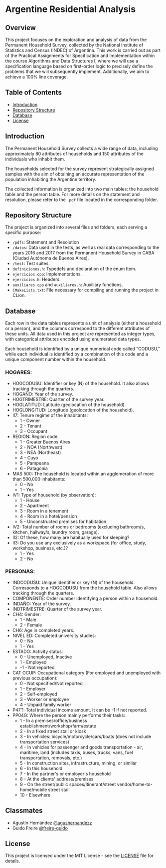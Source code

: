 # Argentine Residential Analysis

## Overview
This project focuses on the exploration and analysis of data from the Permanent Household Survey, collected by the National Institute of Statistics and Census (INDEC) of Argentina. This work is carried out as part of the Practical Assignments for Specification and Implementation within the course Algorithms and Data Structures I, where we will use a specification language based on first-order logic to precisely define the problems that we will subsequently implement. Additionally, we aim to achieve a 100% line coverage.

## Table of Contents
- [Introduction](#introduction)
- [Repository Structure](#repository-structure)
- [Database](#database)
- [License](#license)

## Introduction

The Permanent Household Survey collects a wide range of data, including approximately 80 attributes of households and 150 attributes of the individuals who inhabit them.

The households selected for the survey represent strategically assigned samples with the aim of obtaining an accurate representation of the population inhabiting the Argentine territory.

The collected information is organized into two main tables: the household table and the person table. For more details on the statement and resolution, please refer to the `.pdf` file located in the corresponding folder.

## Repository Structure
The project is organized into several files and folders, each serving a specific purpose:

- `/pdfs`: Statement and Resolution
- `/datos`: Data used in the tests, as well as real data corresponding to the years 2016 and 2017 from the Permanent Household Survey in CABA (Ciudad Autónoma de Buenos Aires).
-  `/test`: Test suites.
- `definiciones.h`: Typedefs and declaration of the enum Item.
- `ejercicios.cpp`: Implementations.
- `ejercicios.h`: Headers.
- `auxiliares.cpp` and `auxiliares.h`: Auxiliary functions.
- `CMakeLists.txt`: File necessary for compiling and running the project in CLion.

## Database
Each row in the data tables represents a unit of analysis (either a household or a person), and the columns correspond to the different attributes of these units. All data used in this project are represented as integer types, with categorical attributes encoded using enumerated data types.

Each household is identified by a unique numerical code called "CODUSU," while each individual is identified by a combination of this code and a unique component number within the household.
### HOGARES:

- HOGCODUSU: Identifier or key (N) of the household. It also allows tracking through the quarters.
- HOGAÑO: Year of the survey.
- HOGTRIMESTRE: Quarter of the survey year.
- HOGLATITUD: Latitude (geolocation of the household).
- HOGLONGITUD: Longitude (geolocation of the household).
- II7: Tenure regime of the inhabitants:
  - 1 - Owner
  - 2 - Tenant
  - 3 - Occupant
- REGION: Region code:
  - 1 - Greater Buenos Aires
  - 2 - NOA (Northwest)
  - 3 - NEA (Northeast)
  - 4 - Cuyo
  - 5 - Pampeana
  - 6 - Patagonia
- MAS 500: The household is located within an agglomeration of more than 500,000 inhabitants:
  - 0 - No
  - 1 - Yes
- IV1: Type of household (by observation):
  - 1 - House
  - 2 - Apartment
  - 3 - Room in a tenement
  - 4 - Room in a hotel/pension
  - 5 - Unconstructed premises for habitation
- IV2: Total number of rooms or bedrooms (excluding bathroom/s, kitchen, hallway/s, laundry room, garage).
- II2: Of these, how many are habitually used for sleeping?
- II3: Do you use any exclusively as a workspace (for office, study, workshop, business, etc.)?
  - 1 - Yes
  - 2 - No
 
### PERSONAS:

- INDCODUSU: Unique identifier or key (N) of the household. Corresponds to a HOGCODUSU from the household table. Also allows tracking through the quarters.
- COMPONENTE: Order number identifying a person within a household.
- INDAÑO: Year of the survey.
- INDTRIMESTRE: Quarter of the survey year.
- CH4: Gender:
  - 1 - Male
  - 2 - Female
- CH6: Age in completed years.
- NIVEL ED: Completed university studies:
  - 0 - No
  - 1 - Yes
- ESTADO: Activity status:
  - 0 - Unemployed, Inactive
  - 1 - Employed
  - -1 - Not reported
- CAT OCUP: Occupational category (For employed and unemployed with previous occupation):
  - 0 - Not specified/Not reported
  - 1 - Employer
  - 2 - Self-employed
  - 3 - Worker or employee
  - 4 - Unpaid family worker
- P47T: Total individual income amount. It can be -1 if not reported.
- PP04G: Where the person mainly performs their tasks:
  - 1 - In a premises/office/business establishment/workshop/farm/estate
  - 2 - In a fixed street stall or kiosk
  - 3 - In vehicles: bicycle/motorcycle/cars/boats (does not include transportation services)
  - 4 - In vehicles for passenger and goods transportation - air, maritime, land (includes taxis, buses, trucks, vans, fuel transportation, removals, etc.)
  - 5 - In construction sites, infrastructure, mining, or similar
  - 6 - In this household
  - 7 - In the partner's or employer's household
  - 8 - At the clients' address/premises
  - 9 - On the street/public spaces/itinerant/street vendor/home-to-home/mobile street stall
  - 10 - Elsewhere

## Classmates
- Agustín Hernández [@agushernandezz](https://github.com/agushernandezz)
- Guido Freire [@freire-guido](https://github.com/freire-guido)


## License
This project is licensed under the MIT License - see the [LICENSE](LICENSE) file for details.


